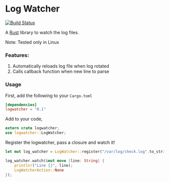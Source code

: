 # Log Watcher

[![Build Status](https://travis-ci.org/aravindavk/logwatcher.svg?branch=master)](https://travis-ci.org/aravindavk/logwatcher)

A [Rust](https://www.rust-lang.org/) library to watch the log files.

Note: Tested only in Linux

### Features:
1. Automatically reloads log file when log rotated
2. Calls callback function when new line to parse

### Usage

First, add the following to your `Cargo.toml`

```toml
[dependencies]
logwatcher = "0.1"
```

Add to your code,

```rust
extern crate logwatcher;
use logwatcher::LogWatcher;
```

Register the logwatcher, pass a closure and watch it!

```rust
let mut log_watcher = LogWatcher::register("/var/log/check.log".to_string()).unwrap();

log_watcher.watch(&mut move |line: String| {
    println!("Line {}", line);
    LogWatcherAction::None
});
```
